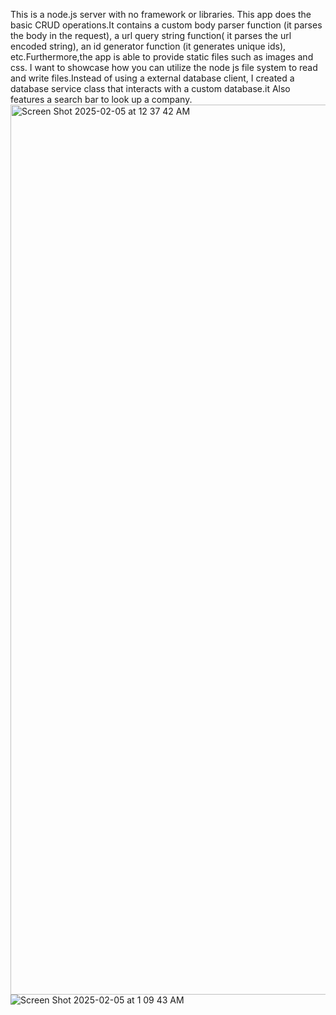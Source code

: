 This is a node.js server with no framework or libraries. This app does the basic CRUD operations.It contains a custom body parser function (it parses the body in the request), a url query string function( it parses the url encoded string), an id generator function (it generates unique ids), etc.Furthermore,the app is able to provide static files such as images and css. I want to showcase how you can utilize the node js file system to read and write files.Instead of using a external database client, I created a database service class that interacts with a custom database.it Also features a search bar to look up a company. <img width="1424" alt="Screen Shot 2025-02-05 at 12 37 42 AM" src="https://github.com/user-attachments/assets/ad058b8c-4dda-40d5-a242-d2d497a4ef8d" />
![Screen Shot 2025-02-05 at 1 09 43 AM](https://github.com/user-attachments/assets/0fb66f88-1d8e-465a-ac93-a0b977c09d2d)
